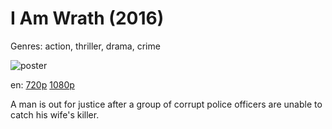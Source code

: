 # I Am Wrath (2016)

Genres: action, thriller, drama, crime

![poster](http://image.tmdb.org/t/p/w500/1fbNrOS3OLb67d7q5gZ84fPFZD.jpg)

en:
  [720p](magnet:?xt=urn:btih:64DF7453BC1E761D5DB28CDC8CEAE1F006B14A04&tr=udp://glotorrents.pw:6969/announce&tr=udp://tracker.opentrackr.org:1337/announce&tr=udp://torrent.gresille.org:80/announce&tr=udp://tracker.openbittorrent.com:80&tr=udp://tracker.coppersurfer.tk:6969&tr=udp://tracker.leechers-paradise.org:6969&tr=udp://p4p.arenabg.ch:1337&tr=udp://tracker.internetwarriors.net:1337)
  [1080p](magnet:?xt=urn:btih:3AF381ACF3160E5B3ADE434F1F52DA32565E7DE2&tr=udp://glotorrents.pw:6969/announce&tr=udp://tracker.opentrackr.org:1337/announce&tr=udp://torrent.gresille.org:80/announce&tr=udp://tracker.openbittorrent.com:80&tr=udp://tracker.coppersurfer.tk:6969&tr=udp://tracker.leechers-paradise.org:6969&tr=udp://p4p.arenabg.ch:1337&tr=udp://tracker.internetwarriors.net:1337)
  


A man is out for justice after a group of corrupt police officers are unable to catch his wife's killer.
